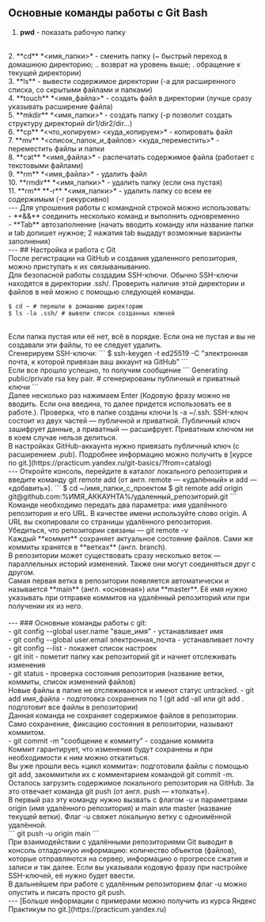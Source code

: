 
## Основные команды работы с Git Bash <br>
1. **pwd** - показать рабочую папку
<br>
2. **cd** *<имя_папки>* - сменить папку (~ быстрый переход в домашнюю директорию; .. возврат на уровень выше; . обращение к текущей директории)
<br>
3. **ls** - вывести содержимое директории (-a для расширенного списка, со скрытыми файлами и папками)
<br>
4. **touch** *<имя_файла>* - создать файл в директории (лучше сразу указывать расширение файла)
<br>
5. **mkdir** *<имя_папки>* - создать папку (-p позволит создать структуру директорий dir1/dir2/dir...)
<br>
6. **cp** *<что_копируем> <куда_копируем>* - копировать файл
<br>
7. **mv** *<список_папок_и_файлов> <куда_переместить>* - переместить файлы и папки 
<br>
8. **cat** *<имя_файла>* - распечатать содержимое файла (работает с текстовыми файлами)
<br>
9. **rm** *<имя_файла>* - удалить файл
<br>
10. **rmdir** *<имя_папки>* - удалить папку (если она пустая)
<br>
11. **rm** **-r** *<имя_папки>* - удалить папку со всем ее содержимым (-r рекурсивно)
<br>
---
Для упрошения работы с командной строкой можно использовать: <br>
- **&&** соединить несколько команд и выполнить одновременно
<br>
- **Tab** автозаполнение (начать вводить команду или название папки и tab допишет нужное; 2 нажатия tab выдадут возможные варианты заполнения)
<br>
---
## Настройка и работа с Git <br>
После регистрации на GitHub и создания удаленного репозитория, можно приступать к их связываныванию. <br>
Для безопасной работы создадим SSH-ключи.
Обычно SSH-ключи находятся в директории .ssh/. Проверить наличие этой директории и файлов в ней можно с помощью следующей команды.

```
$ cd ~ # перешли в домашнюю директорию
$ ls -la .ssh/ # вывели список созданных ключей 
```
<br>
Если папка пустая или её нет, всё в порядке. Если она не пустая и вы не создавали эти файлы, то ее следует удалить.
<br>
Сгенерируем SSH-ключи:
```
$ ssh-keygen -t ed25519 -C "электронная почта, к которой привязан ваш аккаунт на GitHub" 
```
<br> Если все прошло успешно, то получим сообщение 
```
Generating public/private rsa key pair. # сгенерированы публичный и приватный ключи 
```
<br>
Далее несколько раз нажимаем Enter (Кодовую фразу можно не вводить. Если она введина, то далее придется использовать ее в работе.).
Проверка, что в папке созданы ключи ls -a ~/.ssh. SSH-ключ состоит из двух частей — публичной и приватной. Публичный ключ зашифрует данные, а приватный — расшифрует. Приватным ключом ни в коем случае нельзя делиться.
<br>
В настройках GitHub-аккаунта нужно привязать публичный ключ (с расширением .pub). Подробнее информацию можно получить в [курсе по git.](https://practicum.yandex.ru/git-basics/?from=catalog)
<br>
---
Откройте консоль, перейдите в каталог локального репозитория и введите команду git remote add (от англ. remote — «удалённый» и add — «добавить»).
```
$ cd ~/имя_папки_с_проектом
$ git remote add origin git@github.com:%ИМЯ_АККАУНТА%/удаленный_репозиторий.git 
```
Команде необходимо передать два параметра: имя удалённого репозитория и его URL. В качестве имени используйте слово origin. А URL вы скопировали со страницы удалённого репозитория.
<br>
Убедиться, что репозитории связаны — git remote -v <br>
Каждый **коммит** сохраняет актуальное состояние файлов. Сами же коммиты хранятся в **ветках** (англ. branch). <br>
В репозитории может существовать сразу несколько веток — параллельных историй изменений. Также они могут соединяться друг с другом. <br>
Самая первая ветка в репозитории появляется автоматически и называется **main** (англ. «основная») или **master**. Её имя нужно указывать при отправке коммитов на удалённый репозиторий или при получении их из него.<br>
<br>
---
### Основные команды работы с git: <br>
- git config --global user.name "ваше_имя"  - устанавливает имя <br>
- git config --global user.email электронная_почта  - устанавливает почту <br>
- git config --list  - покажет список настроек <br>
- git init - пометит папку как репозиторий git и начнет отслеживать изменения <br>
- git status - проверка состояния репозитория (название ветки, коммиты, список изменений файлов) <br>
Новые файлы в папке не отслеживаются и имеют статус untracked. 
- git add имя_файла - подготовка сохранения по 1 (git add -all или git add . подготовит все файлы в репозитории) <br>
Данная команда не сохраняет содержимое файлов в репозитории. Само сохранение, фиксацию состояния в репозитории, называют коммитом. <br>
- git commit -m "сообщение к коммиту" - создание коммита<br>
Коммит гарантирует, что изменения будут сохранены и при необходимости к ним можно откатиться. <br>
Вы уже прошли весь «цикл коммита»: подготовили файлы с помощью git add, закоммитили их с комментарием командой git commit -m. Осталось загрузить содержимое локального репозитория на GitHub. За это отвечает команда git push (от англ. push — «толкать»). <br>
В первый раз эту команду нужно вызвать с флагом -u и параметрами origin (имя удалённого репозитория) и main или master (название текущей ветки). Флаг -u свяжет локальную ветку с одноимённой удалённой. <br>
```
git push -u origin main 
```
<br>
При взаимодействии с удалёнными репозиториями Git выводит в консоль отладочную информацию: количество объектов (файлов), которые отправляются на сервер, информацию о прогрессе сжатия и записи и так далее.
Если вы указывали кодовую фразу при настройке SSH-ключей, её нужно будет ввести.
<br>
В дальнейшем при работе с удалённым репозиторием флаг -u можно опустить и писать просто git push. <br>
---
[Больше информации с примерами можно получить из курса Яндекс Практикум по git.](https://practicum.yandex.ru) 
